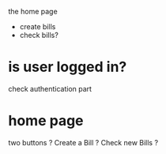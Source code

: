 
the home page
- create bills
- check bills? 

# is user logged in? 
check authentication part

# home page
two buttons ? 
Create a Bill ?
Check new Bills ?
